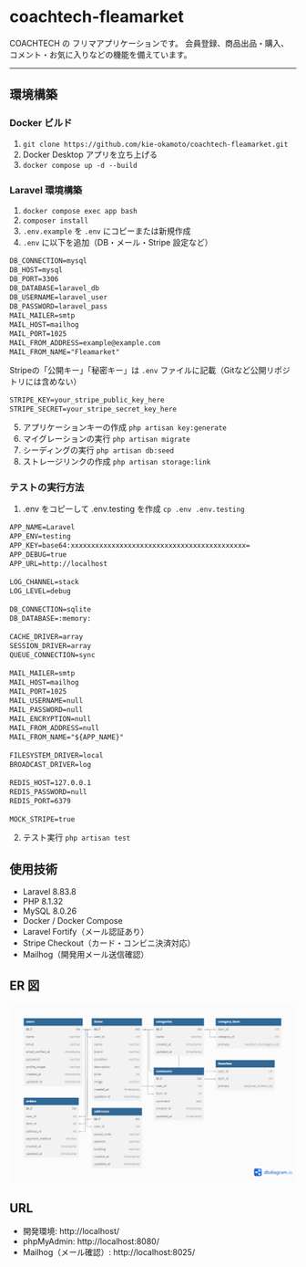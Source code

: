 # coachtech-fleamarket

COACHTECH の フリマアプリケーションです。
会員登録、商品出品・購入、コメント・お気に入りなどの機能を備えています。

---

## 環境構築

### Docker ビルド

1. `git clone https://github.com/kie-okamoto/coachtech-fleamarket.git`
2. Docker Desktop アプリを立ち上げる
3. `docker compose up -d --build`

### Laravel 環境構築

1. `docker compose exec app bash`
2. `composer install`
3. `.env.example` を `.env` にコピーまたは新規作成
4. `.env` に以下を追加（DB・メール・Stripe 設定など）

```env
DB_CONNECTION=mysql
DB_HOST=mysql
DB_PORT=3306
DB_DATABASE=laravel_db
DB_USERNAME=laravel_user
DB_PASSWORD=laravel_pass
MAIL_MAILER=smtp
MAIL_HOST=mailhog
MAIL_PORT=1025
MAIL_FROM_ADDRESS=example@example.com
MAIL_FROM_NAME="Fleamarket"
```

Stripeの「公開キー」「秘密キー」は `.env` ファイルに記載（Gitなど公開リポジトリには含めない）
```env
STRIPE_KEY=your_stripe_public_key_here
STRIPE_SECRET=your_stripe_secret_key_here
```

5. アプリケーションキーの作成 `php artisan key:generate`
6. マイグレーションの実行 `php artisan migrate`
7. シーディングの実行 `php artisan db:seed`
8. ストレージリンクの作成 `php artisan storage:link`

### テストの実行方法

1. .env をコピーして .env.testing を作成 `cp .env .env.testing`

```env
APP_NAME=Laravel
APP_ENV=testing
APP_KEY=base64:xxxxxxxxxxxxxxxxxxxxxxxxxxxxxxxxxxxxxxxxxxx=
APP_DEBUG=true
APP_URL=http://localhost

LOG_CHANNEL=stack
LOG_LEVEL=debug

DB_CONNECTION=sqlite
DB_DATABASE=:memory:

CACHE_DRIVER=array
SESSION_DRIVER=array
QUEUE_CONNECTION=sync

MAIL_MAILER=smtp
MAIL_HOST=mailhog
MAIL_PORT=1025
MAIL_USERNAME=null
MAIL_PASSWORD=null
MAIL_ENCRYPTION=null
MAIL_FROM_ADDRESS=null
MAIL_FROM_NAME="${APP_NAME}"

FILESYSTEM_DRIVER=local
BROADCAST_DRIVER=log

REDIS_HOST=127.0.0.1
REDIS_PASSWORD=null
REDIS_PORT=6379

MOCK_STRIPE=true
```

2. テスト実行 `php artisan test`

## 使用技術

- Laravel 8.83.8
- PHP 8.1.32
- MySQL 8.0.26
- Docker / Docker Compose
- Laravel Fortify（メール認証あり）
- Stripe Checkout（カード・コンビニ決済対応）
- Mailhog（開発用メール送信確認）

## ER 図

![ER図](./er.png)

## URL

- 開発環境: http://localhost/
- phpMyAdmin: http://localhost:8080/
- Mailhog（メール確認）: http://localhost:8025/
